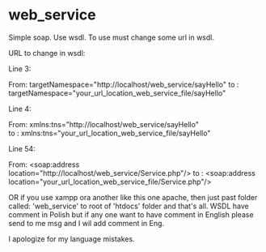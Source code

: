 web_service
===========

Simple soap. Use wsdl. To use must change some url in wsdl.

URL to change in wsdl:

Line 3:
  
  From: targetNamespace="http://localhost/web_service/sayHello" 
  to : targetNamespace="your_url_location_web_service_file/sayHello"

Line 4:
  
  From: xmlns:tns="http://localhost/web_service/sayHello"  
  to : xmlns:tns="your_url_location_web_service_file/sayHello"

Line 54:

  From: <soap:address location="http://localhost/web_service/Service.php"/> 
  to : <soap:address location="your_url_location_web_service_file/Service.php"/>

OR if you use xampp ora another like this one apache, then just past folder called: 'web_service' to root of 'htdocs' folder and that's all.
WSDL have comment in Polish but if any one want to have comment in English please send to me msg and I wil add comment in Eng.

I apologize for my language mistakes.
